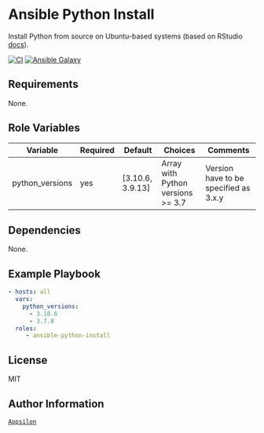 # Ansible Python Install

Install Python from source on Ubuntu-based systems (based on RStudio [docs](https://docs.rstudio.com/resources/install-python-source/)).

[![CI](https://github.com/Appsilon/ansible-python-install/workflows/CI/badge.svg)](https://github.com/Appsilon/ansible-python-install/actions/workflows/ci.yml)
[![Ansible Galaxy](https://img.shields.io/badge/ansible--galaxy-name--of--my--role-blue.svg)](https://galaxy.ansible.com/appsilon/ansible-role-template)

## Requirements

None.

## Role Variables

| Variable        | Required | Default          | Choices                           | Comments                              |
|-----------------|----------|------------------|-----------------------------------|---------------------------------------|
| python_versions | yes      | [3.10.6, 3.9.13] | Array with Python versions >= 3.7 | Version have to be specified as 3.x.y |

## Dependencies

None.

## Example Playbook

```yaml
- hosts: all
  vars:
    python_versions:
      - 3.10.6
      - 3.7.8
  roles:
     - ansible-python-install
```

## License

MIT

## Author Information

[`Appsilon`](https://appsilon.com/)
